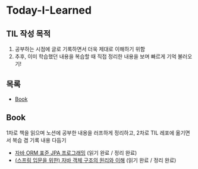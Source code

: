 # Today-I-Learned
## TIL 작성 목적
1. 공부하는 시점에 글로 기록하면서 더욱 제대로 이해하기 위함
2. 추후, 이미 학습했던 내용을 복습할 때 직접 정리한 내용을 보며 빠르게 기억 불러오기!

## 목록
* [Book](#book)

## Book
1차로 책을 읽으며 노션에 공부한 내용을 러프하게 정리하고, 2차로 TIL 레포에 옮기면서 복습 겸 기록 내용 다듬기

* [자바 ORM 표준 JPA 프로그래밍](https://github.com/rhyun9584/Today-I-Learned/tree/main/Book/%EC%9E%90%EB%B0%94-ORM-%ED%91%9C%EC%A4%80-JPA-%ED%94%84%EB%A1%9C%EA%B7%B8%EB%9E%98%EB%B0%8D) (읽기 완료 / 정리 완료)
* [(스프링 입문을 위한) 자바 객체 구조의 원리와 이해](https://github.com/rhyun9584/Today-I-Learned/tree/main/Book/(%EC%8A%A4%ED%94%84%EB%A7%81-%EC%9E%85%EB%AC%B8%EC%9D%84-%EC%9C%84%ED%95%9C)-%EC%9E%90%EB%B0%94-%EA%B0%9D%EC%B2%B4-%EC%A7%80%ED%96%A5%EC%9D%98-%EC%9B%90%EB%A6%AC%EC%99%80-%EC%9D%B4%ED%95%B4) (읽기 완료 / 정리 완료)
